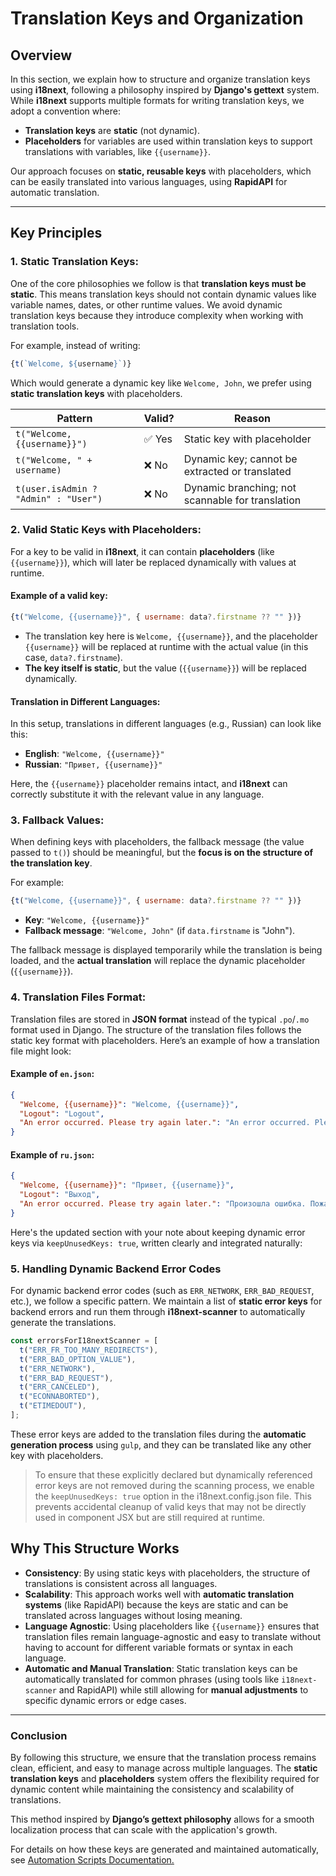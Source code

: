 # Translation Keys and Organization

## Overview

In this section, we explain how to structure and organize translation keys using **i18next**, following a philosophy inspired by **Django's gettext** system. While **i18next** supports multiple formats for writing translation keys, we adopt a convention where:

* **Translation keys** are **static** (not dynamic).
* **Placeholders** for variables are used within translation keys to support translations with variables, like `{{username}}`.

Our approach focuses on **static, reusable keys** with placeholders, which can be easily translated into various languages, using **RapidAPI** for automatic translation.

---

## Key Principles

### 1. **Static Translation Keys**:

One of the core philosophies we follow is that **translation keys must be static**. This means translation keys should not contain dynamic values like variable names, dates, or other runtime values. We avoid dynamic translation keys because they introduce complexity when working with translation tools.

For example, instead of writing:

```javascript
{t(`Welcome, ${username}`)}
```

Which would generate a dynamic key like `Welcome, John`, we prefer using **static translation keys** with placeholders.

| Pattern                              | Valid? | Reason                                           |
| ------------------------------------ | ------ | ------------------------------------------------ |
| `t("Welcome, {{username}}")`         | ✅ Yes  | Static key with placeholder                      |
| `t("Welcome, " + username)`          | ❌ No   | Dynamic key; cannot be extracted or translated   |
| `t(user.isAdmin ? "Admin" : "User")` | ❌ No   | Dynamic branching; not scannable for translation |

### 2. **Valid Static Keys with Placeholders**:

For a key to be valid in **i18next**, it can contain **placeholders** (like `{{username}}`), which will later be replaced dynamically with values at runtime.

#### Example of a valid key:

```javascript
{t("Welcome, {{username}}", { username: data?.firstname ?? "" })}
```

* The translation key here is `Welcome, {{username}}`, and the placeholder `{{username}}` will be replaced at runtime with the actual value (in this case, `data?.firstname`).
* **The key itself is static**, but the value (`{{username}}`) will be replaced dynamically.

#### Translation in Different Languages:

In this setup, translations in different languages (e.g., Russian) can look like this:

* **English**: `"Welcome, {{username}}"`
* **Russian**: `"Привет, {{username}}"`

Here, the `{{username}}` placeholder remains intact, and **i18next** can correctly substitute it with the relevant value in any language.

### 3. **Fallback Values**:

When defining keys with placeholders, the fallback message (the value passed to `t()`) should be meaningful, but the **focus is on the structure of the translation key**.

For example:

```javascript
{t("Welcome, {{username}}", { username: data?.firstname ?? "" })}
```

* **Key**: `"Welcome, {{username}}"`
* **Fallback message**: `"Welcome, John"` (if `data.firstname` is "John").

The fallback message is displayed temporarily while the translation is being loaded, and the **actual translation** will replace the dynamic placeholder (`{{username}}`).

### 4. **Translation Files Format**:

Translation files are stored in **JSON format** instead of the typical `.po`/`.mo` format used in Django. The structure of the translation files follows the static key format with placeholders. Here’s an example of how a translation file might look:

#### Example of `en.json`:

```json
{
  "Welcome, {{username}}": "Welcome, {{username}}",
  "Logout": "Logout",
  "An error occurred. Please try again later.": "An error occurred. Please try again later."
}
```

#### Example of `ru.json`:

```json
{
  "Welcome, {{username}}": "Привет, {{username}}",
  "Logout": "Выход",
  "An error occurred. Please try again later.": "Произошла ошибка. Пожалуйста, попробуйте снова."
}
```
Here's the updated section with your note about keeping dynamic error keys via `keepUnusedKeys: true`, written clearly and integrated naturally:


### 5. **Handling Dynamic Backend Error Codes**

For dynamic backend error codes (such as `ERR_NETWORK`, `ERR_BAD_REQUEST`, etc.), we follow a specific pattern. We maintain a list of **static error keys** for backend errors and run them through **i18next-scanner** to automatically generate the translations.

```js
const errorsForI18nextScanner = [
  t("ERR_FR_TOO_MANY_REDIRECTS"),
  t("ERR_BAD_OPTION_VALUE"),
  t("ERR_NETWORK"),
  t("ERR_BAD_REQUEST"),
  t("ERR_CANCELED"),
  t("ECONNABORTED"),
  t("ETIMEDOUT"),
];
```

These error keys are added to the translation files during the **automatic generation process** using `gulp`, and they can be translated like any other key with placeholders.

> To ensure that these explicitly declared but dynamically referenced error keys are not removed during the scanning process, we enable the `keepUnusedKeys: true` option in the i18next.config.json file. This prevents accidental cleanup of valid keys that may not be directly used in component JSX but are still required at runtime.


## Why This Structure Works

* **Consistency**: By using static keys with placeholders, the structure of translations is consistent across all languages.
* **Scalability**: This approach works well with **automatic translation systems** (like RapidAPI) because the keys are static and can be translated across languages without losing meaning.
* **Language Agnostic**: Using placeholders like `{{username}}` ensures that translation files remain language-agnostic and easy to translate without having to account for different variable formats or syntax in each language.
* **Automatic and Manual Translation**: Static translation keys can be automatically translated for common phrases (using tools like `i18next-scanner` and RapidAPI) while still allowing for **manual adjustments** to specific dynamic errors or edge cases.

---

### Conclusion

By following this structure, we ensure that the translation process remains clean, efficient, and easy to manage across multiple languages. The **static translation keys** and **placeholders** system offers the flexibility required for dynamic content while maintaining the consistency and scalability of translations.

This method inspired by **Django’s gettext philosophy** allows for a smooth localization process that can scale with the application's growth.

For details on how these keys are generated and maintained automatically, see [Automation Scripts Documentation.](./automation.md)
